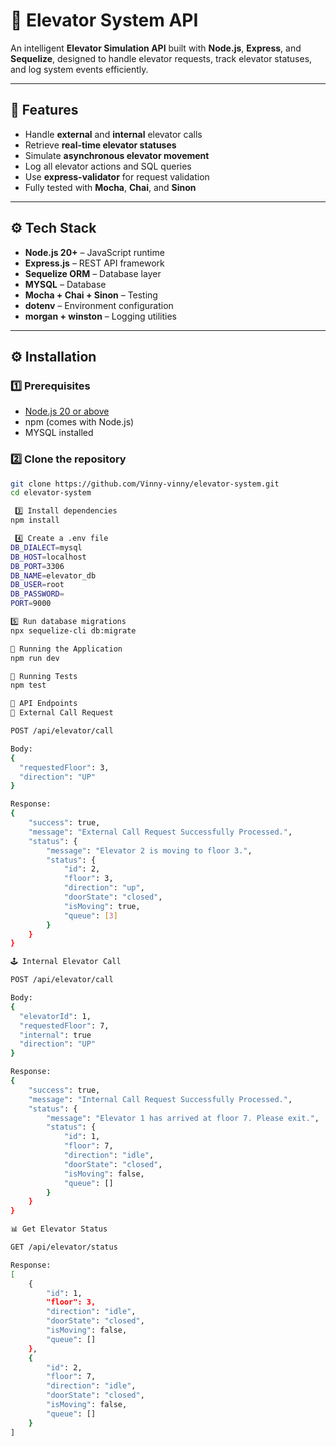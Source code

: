 # 🚀 Elevator System API

An intelligent **Elevator Simulation API** built with **Node.js**, **Express**, and **Sequelize**, designed to handle elevator requests, track elevator statuses, and log system events efficiently.

---

## 🧩 Features

- Handle **external** and **internal** elevator calls
- Retrieve **real-time elevator statuses**
- Simulate **asynchronous elevator movement**
- Log all elevator actions and SQL queries
- Use **express-validator** for request validation
- Fully tested with **Mocha**, **Chai**, and **Sinon**

---

## ⚙️ Tech Stack

- **Node.js 20+** – JavaScript runtime
- **Express.js** – REST API framework
- **Sequelize ORM** – Database layer
- **MYSQL** – Database
- **Mocha + Chai + Sinon** – Testing
- **dotenv** – Environment configuration
- **morgan + winston** – Logging utilities


---

## ⚙️ Installation

### 1️⃣ Prerequisites

- [Node.js 20 or above](https://nodejs.org/en/download)
- npm (comes with Node.js)
- MYSQL installed 

### 2️⃣ Clone the repository

```bash
git clone https://github.com/Vinny-vinny/elevator-system.git
cd elevator-system

 3️⃣ Install dependencies
npm install

 4️⃣ Create a .env file
DB_DIALECT=mysql
DB_HOST=localhost
DB_PORT=3306
DB_NAME=elevator_db
DB_USER=root
DB_PASSWORD=
PORT=9000

5️⃣ Run database migrations
npx sequelize-cli db:migrate

🚀 Running the Application
npm run dev

🧪 Running Tests
npm test

📡 API Endpoints
🏢 External Call Request

POST /api/elevator/call

Body:
{
  "requestedFloor": 3,
  "direction": "UP"
}

Response:
{
    "success": true,
    "message": "External Call Request Successfully Processed.",
    "status": {
        "message": "Elevator 2 is moving to floor 3.",
        "status": {
            "id": 2,
            "floor": 3,
            "direction": "up",
            "doorState": "closed",
            "isMoving": true,
            "queue": [3]
        }
    }
}

🕹️ Internal Elevator Call

POST /api/elevator/call

Body:
{
  "elevatorId": 1,
  "requestedFloor": 7,
  "internal": true
  "direction": "UP"
}

Response:
{
    "success": true,
    "message": "Internal Call Request Successfully Processed.",
    "status": {
        "message": "Elevator 1 has arrived at floor 7. Please exit.",
        "status": {
            "id": 1,
            "floor": 7,
            "direction": "idle",
            "doorState": "closed",
            "isMoving": false,
            "queue": []
        }
    }
}

📊 Get Elevator Status

GET /api/elevator/status

Response:
[
    {
        "id": 1,
        "floor": 3,
        "direction": "idle",
        "doorState": "closed",
        "isMoving": false,
        "queue": []
    },
    {
        "id": 2,
        "floor": 7,
        "direction": "idle",
        "doorState": "closed",
        "isMoving": false,
        "queue": []
    }
]

